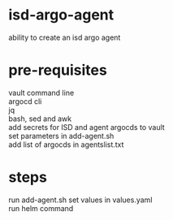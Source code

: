# isd-argo-agent
ability to create an isd argo agent

# pre-requisites 
vault command line  
argocd cli  
jq  
bash, sed and awk  
add secrets for ISD and agent argocds to vault   
set parameters in add-agent.sh   
add list of argocds in agentslist.txt 
# steps
run add-agent.sh 
set values in values.yaml  
run helm command  
